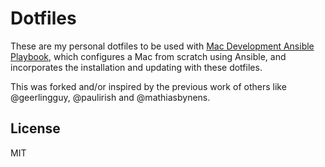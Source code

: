 # Dotfiles

These are my personal dotfiles to be used with
[Mac Development Ansible Playbook](https://github.com/ianko/mac-dev-playbook),
which configures a Mac from scratch using Ansible, and incorporates the
installation and updating with these dotfiles.

This was forked and/or inspired by the previous work of others like @geerlingguy,
@paulirish and @mathiasbynens.

## License

MIT